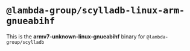 # `@lambda-group/scylladb-linux-arm-gnueabihf`

This is the **armv7-unknown-linux-gnueabihf** binary for `@lambda-group/scylladb`
